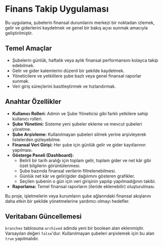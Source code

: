 # Finans Takip Uygulaması

Bu uygulama, şubelerin finansal durumlarını merkezi bir noktadan izlemek, gelir ve giderlerini kaydetmek ve genel bir bakış açısı sunmak amacıyla geliştirilmiştir.

## Temel Amaçlar

*   Şubelerin günlük, haftalık veya aylık finansal performansını kolayca takip edebilmek.
*   Gelir ve gider kalemlerini düzenli bir şekilde kaydetmek.
*   Yöneticilere ve yetkililere şube bazlı veya genel finansal raporlar sunmak.
*   Veri giriş süreçlerini basitleştirmek ve hızlandırmak.

## Anahtar Özellikler

*   **Kullanıcı Rolleri:** Admin ve Şube Yöneticisi gibi farklı yetkilere sahip kullanıcı rolleri.
*   **Şube Yönetimi:** Sisteme yeni şubeler ekleme ve mevcut şubeleri yönetme.
*   **Şube Arşivleme:** Kullanılmayan şubeleri silmek yerine arşivleyerek listelerden gizleyebilme.
*   **Finansal Veri Girişi:** Her şube için günlük gelir ve gider kayıtlarının yapılması.
*   **Gösterge Paneli (Dashboard):**
    *   Belirli bir tarih aralığı için toplam gelir, toplam gider ve net kâr gibi özet bilgilerin görüntülenmesi.
    *   Şube bazında finansal verilerin filtrelenebilmesi.
    *   Günlük net kâr ve gelir/gider dağılımını gösteren grafikler.
    *   Seçilen şubenin o gün için veri girişinin yapılıp yapılmadığının takibi.
*   **Raporlama:** Temel finansal raporların (ileride eklenebilir) oluşturulması.

Bu proje, işletmelerin veya kurumların şube ağlarındaki finansal akışlarını daha etkin bir şekilde yönetmelerine yardımcı olmayı hedefler.

## Veritabanı Güncellemesi

`branches` tablosuna `archived` adında yeni bir boolean alan eklenmiştir. Varsayılan değeri `false`'dur. Kullanılmayan şubeleri arşivlemek için bu alan `true` yapılmalıdır.
